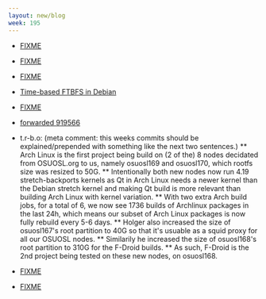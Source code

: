 ```yaml
---
layout: new/blog
week: 195
---
```


* [FIXME](https://bugs.debian.org/919207)

* [FIXME](https://lists.reproducible-builds.org/pipermail/rb-general/2019-January/001402.html)

* [FIXME](https://www.reddit.com/r/rust/comments/afscgo/ripgrep_0100_is_reproducible_in_debian/)

* [Time-based FTBFS in Debian](https://lists.debian.org/debian-lts/2019/01/msg00033.html)

* [FIXME](https://lists.reproducible-builds.org/pipermail/rb-general/2019-January/001408.html)

* [forwarded 919566](https://github.com/pytroll/satpy/pull/579)


* t.r-b.o:
(meta comment: this weeks commits should be explained/prepended with something like the next two sentences.)
** Arch Linux is the first project being build on (2 of the) 8 nodes decidated from OSUOSL.org to us, namely osuosl169 and osuosl170, which rootfs size was resized to 50G.
** Intentionally both new nodes now run 4.19 stretch-backports kernels as Qt in Arch Linux needs a newer kernel than the Debian stretch kernel and making Qt build is more relevant than building Arch Linux with kernel variation.
** With two extra Arch build jobs, for a total of 6, we now see 1736 builds of Archlinux packages in the last 24h, which means our subset of Arch Linux packages is now fully rebuild every 5-6 days.
** Holger also increased the size of osuosl167's root partition to 40G so that it's usuable as a squid proxy for all our OSUOSL nodes.
** Similarily he increased the size of osuosl168's root partition to 310G for the F-Droid builds.
** As such, F-Droid is the 2nd project being tested on these new nodes, on osuosl168.

* [FIXME](https://bugs.debian.org/919207#24)

* [FIXME](https://github.com/rust-secure-code/wg/issues/28)
